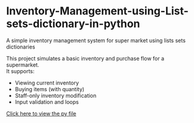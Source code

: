 # Inventory-Management-using-List-sets-dictionary-in-python
A simple inventory management system for super market using lists sets dictionaries

This project simulates a basic inventory and purchase flow for a supermarket.  
It supports:
- Viewing current inventory
- Buying items (with quantity)
- Staff-only inventory modification
- Input validation and loops

[Click here to view the py file](www.google.com)
